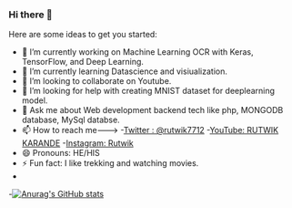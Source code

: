 ### Hi there 👋

<!--
**Rutwik-28/Rutwik-28** is a ✨ _special_ ✨ repository because its `README.md` (this file) appears on your GitHub profile.
-->

Here are some ideas to get you started:

- 🔭 I’m currently working on Machine Learning OCR with Keras, TensorFlow, and Deep Learning.
- 🌱 I’m currently learning Datascience and visiualization.
- 👯 I’m looking to collaborate on Youtube.
- 🤔 I’m looking for help with creating MNIST dataset for deeplearning model.
- 💬 Ask me about Web development backend tech like php, MONGODB database, MySql databse.
- 📫 How to reach me--->
-[Twitter : @rutwik7712](https://twitter.com/rutwik7712)
-[YouTube: RUTWIK KARANDE](https://www.youtube.com/channel/UC9SyeExqJC8-9vkxpq3zcxQ/featured)
-[Instagram: Rutwik](https://www.instagram.com/karanderutwik/)
- 😄 Pronouns: HE/HIS
- ⚡ Fun fact: I like trekking and watching movies.
- 
-[![Anurag's GitHub stats](https://github-readme-stats.vercel.app/api?username=Rutwik-28)](https://github.com/anuraghazra/github-readme-stats)
